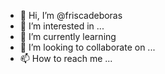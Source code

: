 - 👋 Hi, I’m @friscadeboras
- 👀 I’m interested in ...
- 🌱 I’m currently learning
- 💞️ I’m looking to collaborate on ...
- 📫 How to reach me ...

<!---
friscadeboras/friscadeboras is a ✨ special ✨ repository because its `README.md` (this file) appears on your GitHub profile.
You can click the Preview link to take a look at your changes.
--->
